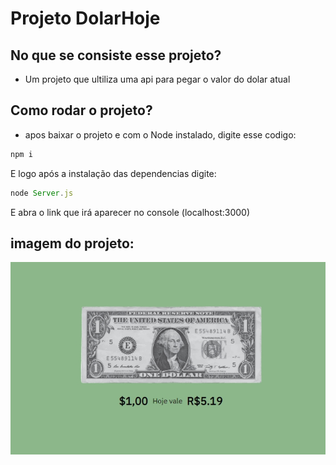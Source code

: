 # Projeto DolarHoje

## No que se consiste esse projeto?
- Um projeto que ultiliza uma api para pegar o valor do dolar atual

## Como rodar o projeto?
- apos baixar o projeto e com o Node instalado, digite esse codigo:
```javascript
npm i
```
E logo após a instalação das dependencias digite:
```javascript
node Server.js
```
E abra o link que irá aparecer no console (localhost:3000)

## imagem do projeto:
![Resultado](Public/Images/resultado.jpg)



